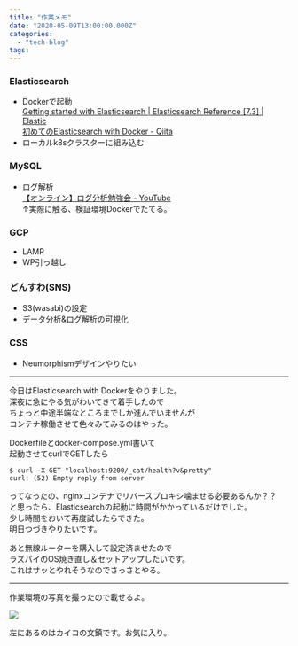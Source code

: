 ```yaml
---
title: "作業メモ"
date: "2020-05-09T13:00:00.000Z"
categories: 
  - "tech-blog"
tags: 
---
```


### Elasticsearch

- Dockerで起動  
    [Getting started with Elasticsearch | Elasticsearch Reference \[7.3\] | Elastic](https://www.elastic.co/guide/en/elasticsearch/reference/7.3/getting-started.html)  
    [初めてのElasticsearch with Docker - Qiita](https://qiita.com/kiyokiyo_kzsby/items/344fb2e9aead158a5545)
- ローカルk8sクラスターに組み込む

### MySQL

- ログ解析  
    [【オンライン】ログ分析勉強会 - YouTube](https://www.youtube.com/watch?v=3pTpmnUcp4E&feature=youtu.be)  
    ↑実際に触る、検証環境Dockerでたてる。

### GCP

- LAMP
- WP引っ越し

### どんすわ(SNS)

- S3(wasabi)の設定
- データ分析&ログ解析の可視化

### CSS

- Neumorphismデザインやりたい

* * *

今日はElasticsearch with Dockerをやりました。  
深夜に急にやる気がわいてきて着手したので  
ちょっと中途半端なところまでしか進んでいませんが  
コンテナ稼働させて色々みてみるのはやった。

Dockerfileとdocker-compose.yml書いて  
起動させてcurlでGETしたら

```
$ curl -X GET "localhost:9200/_cat/health?v&pretty"
curl: (52) Empty reply from server
```

ってなったの、nginxコンテナでリバースプロキシ噛ませる必要あるんか？？  
と思ったら、Elasticsearchの起動に時間がかかっているだけでした。  
少し時間をおいて再度試したらできた。  
明日つづきやりたいです。

あと無線ルーターを購入して設定済ませたので  
ラズパイのOS焼き直し＆セットアップしたいです。  
これはサッとやれそうなのでさっさとやる。

* * *

作業環境の写真を撮ったので載せるよ。

![](/images/2144e046dcc3d56c.jpeg)

左にあるのはカイコの文鎮です。お気に入り。
